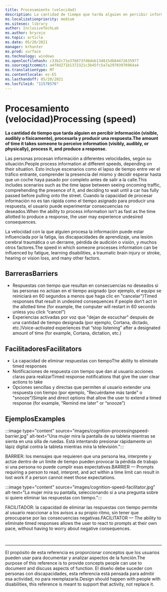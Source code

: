```yaml
---
title: Procesamiento (velocidad)
description: La cantidad de tiempo que tarda alguien en percibir información (visible, audibly o físicamente), procesarla y producir una respuesta
ms.localizationpriority: medium
ms.sitesec: library
author: InclusiveTechLab
ms.author: brycejo
ms.topic: article
ms.date: 05/20/2021
manager: krhunter
ms.prod: surface
ms.technology: windows
ms.openlocfilehash: c33b2c71e376873fd6deb134815db84472635977
ms.sourcegitcommit: a4f8d271b1372321c3b45fc5a7a29703976964a4
ms.translationtype: MT
ms.contentlocale: es-ES
ms.lasthandoff: 05/20/2021
ms.locfileid: "11578576"
---
```

# <a name="processing-speed"></a><span data-ttu-id="d8ba9-103">Procesamiento (velocidad)</span><span class="sxs-lookup"><span data-stu-id="d8ba9-103">Processing (speed)</span></span>

**<span data-ttu-id="d8ba9-104">La cantidad de tiempo que tarda alguien en percibir información (visible, audibly o físicamente), procesarla y producir una respuesta.</span><span class="sxs-lookup"><span data-stu-id="d8ba9-104">The amount of time it takes someone to perceive information (visibly, audibly, or physically), process it, and produce a response.</span></span>**

<span data-ttu-id="d8ba9-105">Las personas procesan información a diferentes velocidades, según su situación.</span><span class="sxs-lookup"><span data-stu-id="d8ba9-105">People process information at different speeds, depending on their situation.</span></span> <span data-ttu-id="d8ba9-106">Esto incluye escenarios como el lapso de tiempo entre ver el tráfico entrante, comprender la presencia del mismo y decidir esperar hasta que un coche haya pasado por completo antes de salir a la calle.</span><span class="sxs-lookup"><span data-stu-id="d8ba9-106">This includes scenarios such as the time lapse between seeing oncoming traffic, comprehending the presence of it, and deciding to wait until a car has fully passed before pulling onto the street.</span></span> <span data-ttu-id="d8ba9-107">Cuando la capacidad de procesar información no es tan rápida como el tiempo asignado para producir una respuesta, el usuario puede experimentar consecuencias no deseados.</span><span class="sxs-lookup"><span data-stu-id="d8ba9-107">When the ability to process information isn’t as fast as the time allotted to produce a response, the user may experience undesired consequences.</span></span>

<span data-ttu-id="d8ba9-108">La velocidad con la que alguien procesa la información puede estar influenciada por la fatiga, las discapacidades de aprendizaje, una lesión cerebral traumática o un derrame, pérdida de audición o visión, y muchos otros factores.</span><span class="sxs-lookup"><span data-stu-id="d8ba9-108">The speed in which someone processes information can be influenced by fatigue, learning disabilities, a traumatic brain injury or stroke, hearing or vision loss, and many other factors.</span></span>

## <a name="barriers"></a><span data-ttu-id="d8ba9-109">Barreras</span><span class="sxs-lookup"><span data-stu-id="d8ba9-109">Barriers</span></span>

* <span data-ttu-id="d8ba9-110">Respuestas con tiempo que resultan en consecuencias no deseados si las personas no actúan en el tiempo asignado (por ejemplo, el equipo se reiniciará en 60 segundos a menos que haga clic en "cancelar")</span><span class="sxs-lookup"><span data-stu-id="d8ba9-110">Timed responses that result in undesired consequences if people don’t act in the allotted time (for example, the computer will restart in 60 seconds unless you click “cancel”)</span></span>
* <span data-ttu-id="d8ba9-111">Experiencias activadas por voz que "dejan de escuchar" después de una cantidad de tiempo designada (por ejemplo, Cortana, dictado, etc.)</span><span class="sxs-lookup"><span data-stu-id="d8ba9-111">Voice-activated experiences that “stop listening” after a designated amount of time (for example, Cortana, dictation, etc.)</span></span>

## <a name="facilitators"></a><span data-ttu-id="d8ba9-112">Facilitadores</span><span class="sxs-lookup"><span data-stu-id="d8ba9-112">Facilitators</span></span>

* <span data-ttu-id="d8ba9-113">La capacidad de eliminar respuestas con tiempo</span><span class="sxs-lookup"><span data-stu-id="d8ba9-113">The ability to eliminate timed responses</span></span>
* <span data-ttu-id="d8ba9-114">Notificaciones de respuesta con tiempo que dan al usuario acciones claras para realizar</span><span class="sxs-lookup"><span data-stu-id="d8ba9-114">Timed response notifications that give the user clear actions to take</span></span>
* <span data-ttu-id="d8ba9-115">Opciones sencillas y directas que permiten al usuario extender una respuesta con tiempo (por ejemplo, "Recuérdame más tarde" o "snooze")</span><span class="sxs-lookup"><span data-stu-id="d8ba9-115">Simple and direct options that allow the user to extend a timed response (for example, “Remind me later” or “snooze”)</span></span>

## <a name="examples"></a><span data-ttu-id="d8ba9-116">Ejemplos</span><span class="sxs-lookup"><span data-stu-id="d8ba9-116">Examples</span></span>

:::image type="content" source="images/cognition-processingspeed-barrier.jpg" alt-text="Una mujer mira la pantalla de su tableta mientras se sienta en una silla de ruedas. Está intentando presionar rápidamente un lápiz digital contra la tableta mientras mira la televisión.":::

<span data-ttu-id="d8ba9-119">BARRIER: los mensajes que requieren que una persona lea, interprete y actúe dentro de un límite de tiempo pueden provocar la pérdida de trabajo si una persona no puede cumplir esas expectativas.</span><span class="sxs-lookup"><span data-stu-id="d8ba9-119">BARRIER — Prompts requiring a person to read, interpret, and act within a time limit can result in lost work if a person cannot meet those expectations.</span></span>

:::image type="content" source="images/cognition-speed-facilitator.jpg" alt-text="La mujer mira su pantalla, seleccionando sí a una pregunta sobre si quiere eliminar las respuestas con tiempo.":::

<span data-ttu-id="d8ba9-121">FACILITADOR: la capacidad de eliminar las respuestas con tiempo permite al usuario reaccionar a los avisos a su propio ritmo, sin tener que preocuparse por las consecuencias negativas.</span><span class="sxs-lookup"><span data-stu-id="d8ba9-121">FACILITATOR — The ability to eliminate timed responses allows the user to react to prompts at their own pace, without having to worry about negative consequences.</span></span>


&nbsp;

[comment]: # (Instrucción Footer)
___
<span data-ttu-id="d8ba9-123">El propósito de esta referencia es proporcionar conceptos que los usuarios pueden usar para documentar y analizar aspectos de la función.</span><span class="sxs-lookup"><span data-stu-id="d8ba9-123">The purpose of this reference is to provide concepts people can use to document and discuss aspects of function.</span></span> <span data-ttu-id="d8ba9-124">El diseño debe suceder con personas con discapacidades, esta referencia está pensada para admitir esa actividad, no para reemplazarla.</span><span class="sxs-lookup"><span data-stu-id="d8ba9-124">Design should happen with people with disabilities, this reference is meant to support that activity, not replace it.</span></span> 